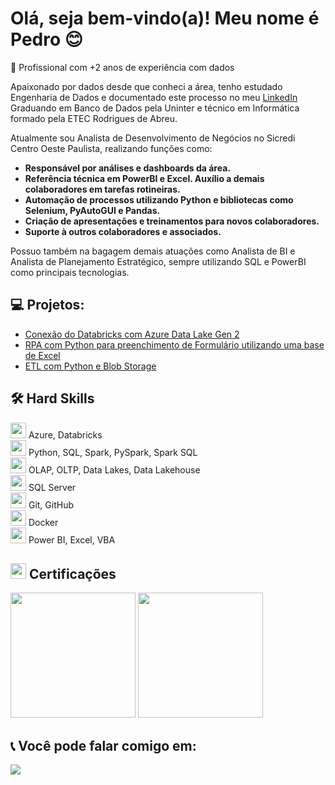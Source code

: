 # Olá, seja bem-vindo(a)! Meu nome é Pedro 😊

🚀 Profissional com +2 anos de experiência com dados

Apaixonado por dados desde que conheci a área, tenho estudado Engenharia de Dados e documentado este processo no meu [LinkedIn](https://www.linkedin.com/in/pedrohenriqueroque/)
Graduando em Banco de Dados pela Uninter e técnico em Informática formado pela ETEC Rodrigues de Abreu.

Atualmente sou Analista de Desenvolvimento de Negócios no Sicredi Centro Oeste Paulista, realizando funções como:
<b>
* Responsável por análises e dashboards da área.
* Referência técnica em PowerBI e Excel. Auxílio a demais colaboradores em tarefas rotineiras.
* Automação de processos utilizando Python e bibliotecas como Selenium, PyAutoGUI e Pandas.
* Criação de apresentações e treinamentos para novos colaboradores.
* Suporte à outros colaboradores e associados.
</b>

Possuo também na bagagem demais atuações como Analista de BI e Analista de Planejamento Estratégico, sempre utilizando SQL e PowerBI como principais tecnologias.

💻 **Projetos:** 
------
- [Conexão do Databricks com Azure Data Lake Gen 2](https://github.com/PedroHR1409/conectar-databricks-com-adls2-access-key)
- [RPA com Python para preenchimento de Formulário utilizando uma base de Excel](https://github.com/PedroHR1409/python-rpa-preenchimento-de-formulario)
- [ETL com Python e Blob Storage](https://github.com/PedroHR1409/make-data-netflix)

🛠️ **Hard Skills**
------
<img src="https://github.com/PedroHR1409/PedroHR1409/assets/81969535/34a30491-c786-427c-a53f-0a13deac06de" width="25"> Azure, Databricks <br> 
<img src="https://github.com/PedroHR1409/PedroHR1409/assets/81969535/c37e472e-cbc2-4116-9bdb-33d5b9ad6039" width="25"> Python, SQL, Spark, PySpark, Spark SQL <br>
<img src="https://github.com/PedroHR1409/PedroHR1409/assets/81969535/569b36d0-fca4-4caf-94c7-3e7ad9a7fc9b" width="25"> OLAP, OLTP, Data Lakes, Data Lakehouse <br>
<img src="https://github.com/PedroHR1409/PedroHR1409/assets/81969535/afa333ae-9488-49eb-9f4c-0a4cd3b07d5a" width="25"/> SQL Server <br>
<img src="https://github.com/PedroHR1409/PedroHR1409/assets/81969535/70b851fc-0f20-4c11-bc57-3d15d49943a1" width="25"> Git, GitHub <br>
<img src="https://github.com/PedroHR1409/PedroHR1409/assets/81969535/91d5cc1d-65eb-4eb6-a489-39fea1276873" width="25"> Docker <br>
<img src="https://github.com/PedroHR1409/PedroHR1409/assets/81969535/ad0e9762-7ba6-47b6-b9b1-e38d087fb2ce" width="25"> Power BI, Excel, VBA <br>

<img src="https://github.com/PedroHR1409/PedroHR1409/assets/81969535/1ff5834d-1537-433a-a33d-e35a142d9c33" width="25"> **Certificações**
---
<img src="https://github.com/PedroHR1409/PedroHR1409/assets/81969535/57c623bd-cf96-42aa-98dd-083f03525fc9" width="200">
<img src="https://github.com/PedroHR1409/PedroHR1409/assets/81969535/6e0bd72d-c7b0-4b2e-b46b-2b15ac55a63b" width="200">



📞 **Você pode falar comigo em:**
-----

<a href="https://www.linkedin.com/in/pedrohenriqueroque/">
  <img src="https://img.shields.io/badge/linkedin-%230077B5.svg?style=for-the-badge&logo=linkedin&logoColor=white">
</a>

